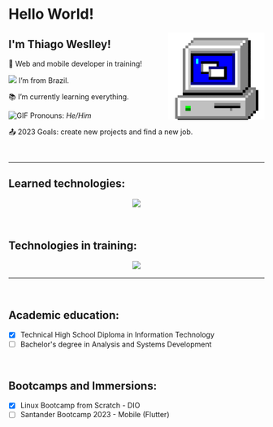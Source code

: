 # Hello World! 

<img align="right" alt="PC GIF" src="https://github.com/TheDudeThatCode/TheDudeThatCode/blob/master/Assets/PC.gif" width="190" />

## I'm Thiago Weslley!

:iphone: Web and mobile developer in training!

<img src=https://github.com/TheDudeThatCode/TheDudeThatCode/blob/master/Assets/Earth.gif width="20"> I’m from Brazil.

:books: I’m currently learning everything.

<img alt="GIF" src="https://github.com/TheDudeThatCode/TheDudeThatCode/blob/master/Assets/hmm.gif" width="20px"> Pronouns: *He/Him*

:outbox_tray: 2023 Goals: create new projects and find a new job.

<br>

---

## Learned technologies:

<p align="center">
  <a href="https://skillicons.dev">
    <img src="https://skillicons.dev/icons?i=html,css,js,ts,react,scss,styledcomponents,bootstrap,git"/>
  </a>
</p>

<br>

## Technologies in training:

<p align="center">
  <a href="https://skillicons.dev">
    <img src="https://skillicons.dev/icons?i=flutter,dart,java"/>
  </a>
</p>

---
<br>

## Academic education:

- [x] Technical High School Diploma in Information Technology
- [ ] Bachelor's degree in Analysis and Systems Development

<br>

## Bootcamps and Immersions:

- [x] Linux Bootcamp from Scratch - DIO
- [ ] Santander Bootcamp 2023 - Mobile (Flutter)
